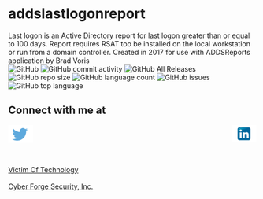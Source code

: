 # addslastlogonreport
Last logon is an Active Directory report for last logon greater than or equal to 100 days.
Report requires RSAT too be installed on the local workstation or run from a domain controller.
Created in 2017 for use with ADDSReports application by Brad Voris<BR />
<img alt="GitHub" src="https://img.shields.io/github/license/bvoris/addslastlogonreport">
<img alt="GitHub commit activity" src="https://img.shields.io/github/commit-activity/m/bvoris/addslastlogonreport">
<img alt="GitHub All Releases" src="https://img.shields.io/github/downloads/bvoris/addslastlogonreport/total">
<img alt="GitHub repo size" src="https://img.shields.io/github/repo-size/bvoris/addslastlogonreport">
<img alt="GitHub language count" src="https://img.shields.io/github/languages/count/bvoris/addslastlogonreport">
<img alt="GitHub issues" src="https://img.shields.io/github/issues/bvoris/addslastlogonreport">
<img alt="GitHub top language" src="https://img.shields.io/github/languages/top/bvoris/addslastlogonreport">



## Connect with me at

<a href="https://twitter.com/HMInfoSecViking?ref_src=twsrc%5Etfw"><IMG SRC="https://github.com/bvoris/bvoris/blob/master/twitter.jpg" WIDTH=10% HEIGHT=10% ALIGN=LEFT></a>

<a href="https://www.linkedin.com/in/brad-voris" target="_blank"><IMG SRC="https://github.com/bvoris/bvoris/blob/master/linkedin.png" WIDTH=10% HEIGHT=4% ALIGN=RIGHT></a>

<BR /><BR />
<BR /><BR />

<A HREF="https://www.victimoftechnology.com">Victim Of Technology<A />
<BR /><BR />
<A HREF="https://www.cyberforgesecurity.com">Cyber Forge Security, Inc.<A />
<BR /><BR />
